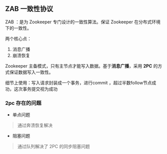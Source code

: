 ## ZAB 一致性协议

ZAB ：是为 Zookeeper 专门设计的一致性算法。保证 Zookeeper 在分布式环境下的一致性。

两个核心点：

1. 消息广播
2. 崩溃恢复

Zookeeper 主备模式，只有主节点才能写入数据。基于**消息广播**，采用 **2PC** 的方式保证数据写入一致性。

细节上使用：写入请求封装成一个事务，进行commit ，超过半数follow节点成功，这次事务提交视为成功

### 2pc 存在的问题

* 单点问题

> 通过奔溃恢复解决

* 阻塞问题

> 通过队列解决了 2PC 的同步阻塞问题

